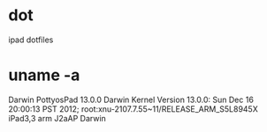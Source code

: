 dot
===

ipad dotfiles



uname -a
===

Darwin 
PottyosPad 13.0.0 
Darwin Kernel Version 13.0.0: 
Sun Dec 16 20:00:13 PST 2012; 
root:xnu-2107.7.55~11/RELEASE_ARM_S5L8945X 
iPad3,3 
arm 
J2aAP 
Darwin
